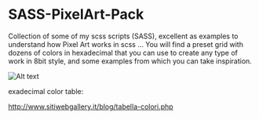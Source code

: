 # SASS-PixelArt-Pack
Collection of some of my scss scripts (SASS), excellent as examples to understand how Pixel Art works in scss ... You will find a preset grid with dozens of colors in hexadecimal that you can use to create any type of work in 8bit style, and some examples from which you can take inspiration.



![Alt text](https://i.imgur.com/w4Tv3NV.jpg "SASS-PixelArt-Pack-by-Jonny-Banana")


exadecimal color table:

http://www.sitiwebgallery.it/blog/tabella-colori.php
